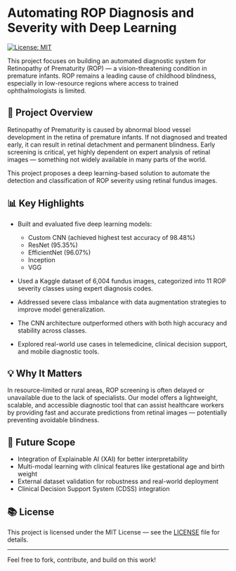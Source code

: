 # Automating ROP Diagnosis and Severity with Deep Learning  
[![License: MIT](https://img.shields.io/badge/License-MIT-yellow.svg)](License)

This project focuses on building an automated diagnostic system for Retinopathy of Prematurity (ROP) — a vision-threatening condition in premature infants. ROP remains a leading cause of childhood blindness, especially in low-resource regions where access to trained ophthalmologists is limited.

## 🚀 Project Overview

Retinopathy of Prematurity is caused by abnormal blood vessel development in the retina of premature infants. If not diagnosed and treated early, it can result in retinal detachment and permanent blindness. Early screening is critical, yet highly dependent on expert analysis of retinal images — something not widely available in many parts of the world.

This project proposes a deep learning-based solution to automate the detection and classification of ROP severity using retinal fundus images.

## 📊 Key Highlights

- Built and evaluated five deep learning models:
  - Custom CNN (achieved highest test accuracy of 98.48%)
  - ResNet (95.35%)
  - EfficientNet (96.07%)
  - Inception
  - VGG

- Used a Kaggle dataset of 6,004 fundus images, categorized into 11 ROP severity classes using expert diagnosis codes.
- Addressed severe class imbalance with data augmentation strategies to improve model generalization.
- The CNN architecture outperformed others with both high accuracy and stability across classes.
- Explored real-world use cases in telemedicine, clinical decision support, and mobile diagnostic tools.

## 💡 Why It Matters

In resource-limited or rural areas, ROP screening is often delayed or unavailable due to the lack of specialists. Our model offers a lightweight, scalable, and accessible diagnostic tool that can assist healthcare workers by providing fast and accurate predictions from retinal images — potentially preventing avoidable blindness.

## 🧠 Future Scope

- Integration of Explainable AI (XAI) for better interpretability
- Multi-modal learning with clinical features like gestational age and birth weight
- External dataset validation for robustness and real-world deployment
- Clinical Decision Support System (CDSS) integration

## 📚 License

This project is licensed under the MIT License — see the [LICENSE](LICENSE) file for details.

---

Feel free to fork, contribute, and build on this work!
